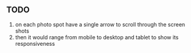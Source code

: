 ## TODO

1. on each photo spot have a single arrow to scroll through the screen shots
2. then it would range from mobile to desktop and tablet to show its responsiveness
